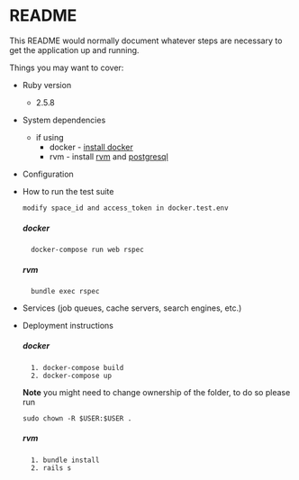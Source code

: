 # README

This README would normally document whatever steps are necessary to get the
application up and running.

Things you may want to cover:

* Ruby version
    * 2.5.8 
* System dependencies
    * if using 
        * docker - [install docker](https://docs.docker.com/engine/install/)
        * rvm - install [rvm](https://rvm.io/rvm/install) and [postgresql](https://www.postgresql.org/docs/9.3/tutorial-install.html)
* Configuration

* How to run the test suite
    
    `modify space_id and access_token in docker.test.env` 
    ##### docker
        docker-compose run web rspec
    ##### rvm
        bundle exec rspec

* Services (job queues, cache servers, search engines, etc.)

* Deployment instructions
    ##### docker
        1. docker-compose build
        2. docker-compose up
    **Note** you might need to change ownership of the folder, to do so please run 
    
    `sudo chown -R $USER:$USER .`
    ##### rvm
        1. bundle install
        2. rails s